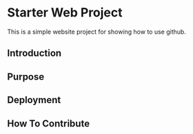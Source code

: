 # Starter Web Project

This is a simple website project for showing how to use github.
## Introduction

## Purpose

## Deployment 

## How To Contribute